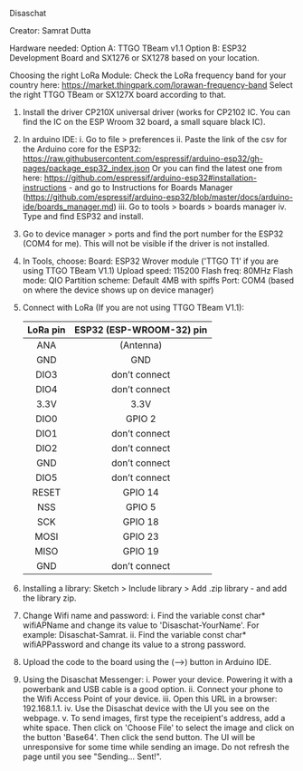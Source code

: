 Disaschat

Creator: Samrat Dutta

Hardware needed: 
	Option A: TTGO TBeam v1.1
	Option B: ESP32 Development Board and SX1276 or SX1278 based on your location.

Choosing the right LoRa Module:
	Check the LoRa frequency band for your country here: https://market.thingpark.com/lorawan-frequency-band
	Select the right TTGO TBeam or SX127X board according to that. 

1. Install the driver CP210X universal driver (works for CP2102 IC. You can find the IC on the ESP Wroom 32 board, a small square black IC).

2. In arduino IDE:
	i. Go to file > preferences
	ii. Paste the link of the csv for the Arduino core for the ESP32: 
			https://raw.githubusercontent.com/espressif/arduino-esp32/gh-pages/package_esp32_index.json
		Or you can find the latest one from here: https://github.com/espressif/arduino-esp32#installation-instructions - and go to Instructions for Boards Manager (https://github.com/espressif/arduino-esp32/blob/master/docs/arduino-ide/boards_manager.md)
	iii. Go to tools > boards > boards manager
	iv. Type and find ESP32 and install.

3. Go to device manager > ports and find the port number for the ESP32 (COM4 for me). This will not be visible if the driver is not installed.

4. In Tools, choose:
	Board: ESP32 Wrover module ('TTGO T1' if you are using TTGO TBeam V1.1)
	Upload speed: 115200
	Flash freq: 80MHz
	Flash mode: QIO
	Partition scheme: Default 4MB with spiffs
	Port: COM4 (based on where the device shows up on device manager)

5. Connect with LoRa (If you are not using TTGO TBeam V1.1): 

	| LoRa pin 	| ESP32 (ESP-WROOM-32) pin  |
	|:---------:|:-------------------------:|
	|ANA		|       (Antenna)			|
	|GND        | 		GND 				|
	|DIO3 		|       don’t connect 		|
	|DIO4       | 		don’t connect 		|
	|3.3V       | 		3.3V 				|
	|DIO0       | 		GPIO 2 				|
	|DIO1       | 		don’t connect 		|
	|DIO2       | 		don’t connect 		|
	|GND        | 		don’t connect 		|
	|DIO5       | 		don’t connect 		|
	|RESET      | 		GPIO 14  			|
	|NSS        | 		GPIO 5  			|
	|SCK        | 		GPIO 18  			|
	|MOSI       | 		GPIO 23  			|
	|MISO       | 		GPIO 19  			|
	|GND        | 		don’t connect  		|

6. Installing a library:
	Sketch > Include library > Add .zip library - and add the library zip.

7. Change Wifi name and password:
	i. Find the variable const char* wifiAPName and change its value to 'Disaschat-YourName'. For example: Disaschat-Samrat.
	ii. Find the variable const char* wifiAPPassword and change its value to a strong password.

8. Upload the code to the board using the (-->) button in Arduino IDE.

9. Using the Disaschat Messenger:
	i. Power your device. Powering it with a powerbank and USB cable is a good option.
	ii. Connect your phone to the Wifi Access Point of your device.
	iii. Open this URL in a browser: 192.168.1.1.
	iv. Use the Disaschat device with the UI you see on the webpage.
	v. To send images, first type the receipient's address, add a white space. Then click on 'Choose File' to select the image and click on the button 'Base64'. Then click the send button. The UI will be unresponsive for some time while sending an image. Do not refresh the page until you see "Sending... Sent!". 